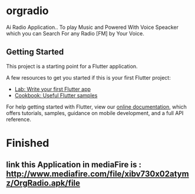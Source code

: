 # orgradio

Ai Radio Application.. To play Music and Powered With Voice Speacker which you can Search For any Radio [FM] by Your Voice.

## Getting Started

This project is a starting point for a Flutter application.

A few resources to get you started if this is your first Flutter project:

- [Lab: Write your first Flutter app](https://flutter.dev/docs/get-started/codelab)
- [Cookbook: Useful Flutter samples](https://flutter.dev/docs/cookbook)

For help getting started with Flutter, view our
[online documentation](https://flutter.dev/docs), which offers tutorials,
samples, guidance on mobile development, and a full API reference.
# Finished
## link this Application in mediaFire is : http://www.mediafire.com/file/xibv730x02atymz/OrgRadio.apk/file
